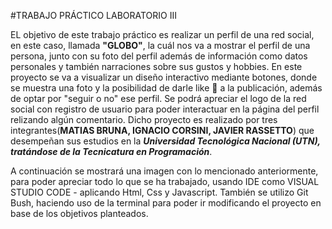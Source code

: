 #TRABAJO PRÁCTICO LABORATORIO III

EL objetivo de este trabajo práctico es realizar un perfil de una red social, en este caso, llamada **"GLOBO"**, la cuál nos va a mostrar el perfil de una persona, junto con su foto del perfil además de información como datos personales y también narraciones sobre sus gustos y hobbies.
En este proyecto se va a visualizar un diseño interactivo mediante botones, donde se muestra una foto y la posibilidad de darle like 🖤 a la publicación, además de optar por "seguir o no" ese perfil. Se podrá apreciar el logo de la red social con registro de usuario para poder interactuar en la página del perfil relizando algún comentario.
Dicho proyecto es realizado por tres integrantes(__MATIAS BRUNA, IGNACIO CORSINI, JAVIER RASSETTO__) que desempeñan sus estudios en la ***Universidad Tecnológica Nacional (UTN), tratándose de la Tecnicatura en Programación***.

A continuación se mostrará una imagen con lo mencionado anteriormente, para poder apreciar todo lo que se ha trabajado, usando IDE como VISUAL STUDIO CODE - aplicando Html, Css y  Javascript. También se utilizo Git Bush, haciendo uso de la terminal para poder ir modificando el proyecto en base de los objetivos planteados.





 
